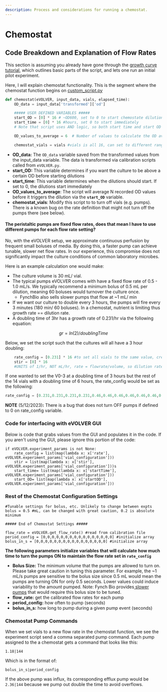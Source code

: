 ```yaml
---
description: Process and considerations for running a chemostat.
---
```


# Chemostat

## Code Breakdown and Explanation of Flow Rates

This section is assuming you already have gone through the [growth curve tutorial](growth-curve.md), which outlines basic parts of the script, and lets one run an initial pilot experiment.&#x20;

Here, I will explain chemostat functionality. This is the segment where the chemostat function begins on [custom\_script.py](https://github.com/FYNCH-BIO/dpu/blob/master/experiment/template/custom\_script.py#L161)

```python
def chemostat(eVOLVER, input_data, vials, elapsed_time):
    OD_data = input_data['transformed']['od']

    ##### USER DEFINED VARIABLES #####
    start_OD = [0] * 16 # ~OD600, set to 0 to start chemostate dilutions at any positive OD
    start_time = [0] * 16 #hours, set 0 to start immediately
    # Note that script uses AND logic, so both start time and start OD must be surpassed

    OD_values_to_average = 6  # Number of values to calculate the OD average

    chemostat_vials = vials #vials is all 16, can set to different range (ex. [0,1,2,3]) to only trigger tstat on those vials
```

* **OD\_data:** The `OD_data` variable saved from the transformed values from the input\_data variable. The data is transformed via calibration scripts called from `eVOLVER.py`.&#x20;
* **start\_OD:** This variable determines if you want the culture to be above a certain OD before starting dilutions
* **start\_time**: This variable determines when the dilutions should start. If set to 0, the dilutions start immediately
* **OD\_values\_to\_average**: The script will average N recorded OD values before it triggers the dilution via the **`start_OD`** variable.
* **chemostat\_vials**: Modify this script to to turn off vials (e.g. pumps). There is a known bug on the rate definition that might not turn off the pumps there (see below).

#### The peristaltic pumps are fixed flow rates, does that mean I have to use different pumps for each flow rate setting?

No, with the eVOLVER setup, we approximate continuous perfusion by frequent small boluses of media. By doing this, a faster pump can achieve tunable, slower net flow rates. In our experience, this compromise does not significantly impact the culture conditions of common laboratory microbes.&#x20;

Here is an example calculation one would make:

* The culture volume is 30 mL/ vial.
* The typical pumps eVOLVER comes with have a fixed flow rate of 0.5 - 1.0 mL/s. We typically recommend a minimum bolus of 0.5 mL per dilution, meaning 60 boluses would turnover the culture once.&#x20;
  * FynchBio also sells slower pumps that flow at \~1 mL/ min&#x20;
* If we want our culture to double every 3 hours, the pumps will fire every 3 minutes (180 min/ 60 boluses). In a chemostat, nutrient is limiting thus growth rate == dilution rate.
* A doubling time of 3hr has a growth rate of 0.231/hr via the following equation:

$$
gr = ln(2)/doublingTime
$$

Below, we set the script such that the cultures will all have a 3 hour doubling:

```python
    rate_config = [0.231] * 16 #to set all vials to the same value, creates 16-value list
    stir = [8] * 16
    #UNITS of 1/hr, NOT mL/hr, rate = flowrate/volume, so dilution rate ~ growth rate, set to 0 for unused vials
```

If one wanted to set the V0-3 at a doubling time of 3 hours but the rest of the 14 vials with a doubling time of 6 hours, the rate\_config would be set as the following:

```python
rate_config = [0.231,0.231,0.231,0.231,0.46,0.46,0.46,0.46,0.46,0.46,0.46,0.46,0.46,0.46,0.46,0.46]
```

**NOTE** (5/12/2023)**:** There is a bug that does not turn OFF pumps if defined to 0 on rate\_config variable.

### Code for interfacing with eVOLVER GUI

Below is code that grabs values from the GUI and populates it in the code. If you aren't using the GUI, please ignore this portion of the code:

```
if eVOLVER.experiment_params is not None:
    rate_config = list(map(lambda x: x['rate'], eVOLVER.experiment_params['vial_configuration']))
    stir = list(map(lambda x: x['stir'], eVOLVER.experiment_params['vial_configuration']))s
    start_time= list(map(lambda x: x['startTime'], eVOLVER.experiment_params['vial_configuration']))
    start_OD= list(map(lambda x: x['startOD'], eVOLVER.experiment_params['vial_configuration']))
```

### **Rest of the Chemostat Configuration Settings**

```
#Tunable settings for bolus, etc. Unlikely to change between expts
bolus = 0.5 #mL, can be changed with great caution, 0.2 is absolute minimum

##### End of Chemostat Settings #####

flow_rate = eVOLVER.get_flow_rate() #read from calibration file
period_config = [0,0,0,0,0,0,0,0,0,0,0,0,0,0,0,0] #initialize array
bolus_in_s = [0,0,0,0,0,0,0,0,0,0,0,0,0,0,0,0] #initialize array

```

**The following parameters initialize variables that will calculate how much time to turn the pumps ON to maintain the flow rate set in `rate_config`**

* **Bolus Size:** The minimum volume that the pumps are allowed to turn on. Please take great caution in tuning this parameter. For example, the \~1 mL/s pumps are sensitive to the bolus size since 0.5 mL would mean the pumps are turning ON for only 0.5 seconds. Lower values could induce variability to the amount pumped. Note: Fynch Bio provides[ slower pumps](https://www.fynchbio.com/accessories/peristaltic-pump-1mlmin-1) that would require this bolus size to be tuned.
* **flow\_rate:** get the calibrated flow rates for each pump
* **period\_config:** how often to pump (seconds)
* **bolus\_in\_s:** how long to pump during a given pump event (seconds)

### Chemostat Pump Commands

When we set vials to a new flow rate in the chemostat function, we see the experiment script send a comma separated pump command. Each pump assigned to the a chemostat gets a command that looks like this:

`1.18|144`

Which is in the format of:

`bolus_in_s|period_config`

If the above pump was influx, its corresponding efflux pump would be `2.36|144` because we pump out double the time to avoid overflows.
